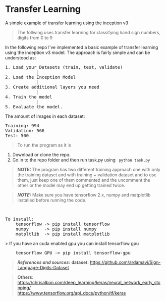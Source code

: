 # Transfer Learning
A simple example of transfer learning using the inception v3

>The follwing uses transfer learning for classifying hand sign numbers, digits from 0 to 9

In the following repo I've implemented a basic example of transfer learning using the inception v3 model. The approach is fairly simple and can be understood as:
<br>
<pre>
1. Load your Datasets (train, test, validate)
            |
2. Load the Inception Model
            |
3. Create additional layers you need
            |
4. Train the model
            |
5. Evaluate the model.
</pre>

The amount of images in each dataset:
<pre>
Training: 994
Validation: 568
Test: 500
</pre>

> To run the program as it is
1. Download or clone the repo.
2. Go in to the repo folder and then run task.py using
` python task.py`

>**NOTE:** The program has two different training approach one with only the training dataset and with training + validation dataset and to use them, just keep one of them commented and the uncomment the other or the model may end up getting trained twice.

>***NOTE:*** Make sure you have tensorflow 2.x, numpy and matplotlib installed before running the code.
<br>
<pre>
To install:
    tensorflow -> pip install tensorflow
    numpy      -> pip install numpy
    matpltlib  -> pip install matplotlib
</pre>
> If you have an cuda enabled gpu you can install tensorflow gpu
<pre>
    tensorflow GPU -> pip install tensorflow-gpu
</pre>

>***References and sources:***
**dataset**: https://github.com/ardamavi/Sign-Language-Digits-Dataset <br>

>**Others**:<br>
https://chrisalbon.com/deep_learning/keras/neural_network_early_stopping/ <br>
https://www.tensorflow.org/api_docs/python/tf/keras

